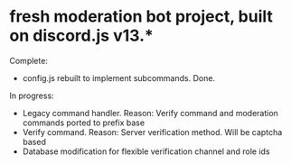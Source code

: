 # fresh moderation bot project, built on discord.js v13.*
Complete: 
- config.js rebuilt to implement subcommands. Done. 

In progress:
- Legacy command handler. Reason: Verify command and moderation commands ported to prefix base
- Verify command. Reason: Server verification method. Will be captcha based
- Database modification for flexible verification channel and role ids